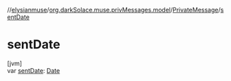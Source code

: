 //[elysianmuse](../../../index.md)/[org.darkSolace.muse.privMessages.model](../index.md)/[PrivateMessage](index.md)/[sentDate](sent-date.md)

# sentDate

[jvm]\
var [sentDate](sent-date.md): [Date](https://docs.oracle.com/javase/8/docs/api/java/util/Date.html)
